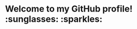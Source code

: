 <h1>
<a id="welcome" class="anchor" aria-hidden="true" href="#Welcome-"></a>
Welcome to my GitHub profile! :sunglasses: :sparkles:
</h1>